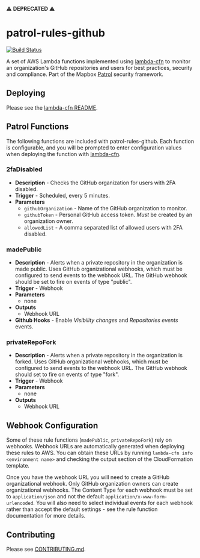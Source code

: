 :warning: **DEPRECATED** :warning:

# patrol-rules-github

[![Build Status](https://travis-ci.org/mapbox/patrol-rules-github.svg?branch=master)](https://travis-ci.org/mapbox/patrol-rules-github)

A set of AWS Lambda functions implemented using [lambda-cfn](https://github.com/mapbox/lambda-cfn) to monitor an organization's GitHub repositories and users for best practices, security and compliance. Part of the Mapbox [Patrol](https://github.com/mapbox/patrol) security framework.

## Deploying

Please see the [lambda-cfn README](https://github.com/mapbox/lambda-cfn).

## Patrol Functions

The following functions are included with patrol-rules-github. Each function is configurable, and you will be prompted to enter configuration values when deploying the function with [lambda-cfn](https://github.com/mapbox/lambda-cfn).

### 2faDisabled

- **Description** - Checks the GitHub organization for users with 2FA disabled.
- **Trigger** - Scheduled, every 5 minutes.
- **Parameters**
  - `githubOrganization` - Name of the GitHub organization to monitor.
  - `githubToken` - Personal GitHub access token. *Must* be created by an organization owner.
  - `allowedList` - A comma separated list of allowed users with 2FA disabled.

### madePublic

- **Description** - Alerts when a private repository in the organization is made public. Uses GitHub organizational webhooks, which must be configured to send events to the webhook URL. The GitHub webhook should be set to fire on events of type "public".
- **Trigger** - Webhook
- **Parameters**
  - none
- **Outputs**
  - Webhook URL
- **Github Hooks** - Enable *Visibility changes* and *Repositories events* events.

### privateRepoFork

- **Description** - Alerts when a private repository in the organization is forked. Uses GitHub organizational webhooks, which must be configured to send events to the webhook URL. The GitHub webhook should set to fire on events of type "fork".
- **Trigger** - Webhook
- **Parameters**
  - none
- **Outputs**
  - Webhook URL

## Webhook Configuration

Some of these rule functions (`madePublic`, `privateRepoFork`) rely on webhooks. Webhook URLs are automatically generated when deploying these rules to AWS. You can obtain these URLs by running `lambda-cfn info <environment name>` and checking the output section of the CloudFormation template.

Once you have the webhook URL you will need to create a GitHub organizational webhook. Only GitHub organization owners can create organizational webhooks. The Content Type for each webhook must be set to `application/json` and not the default `application/x-www-form-urlencoded`. You will also need to select individual events for each webhook rather than accept the default settings - see the rule function documentation for more details.

## Contributing

Please see [CONTRIBUTING.md](CONTRIBUTING.md).
